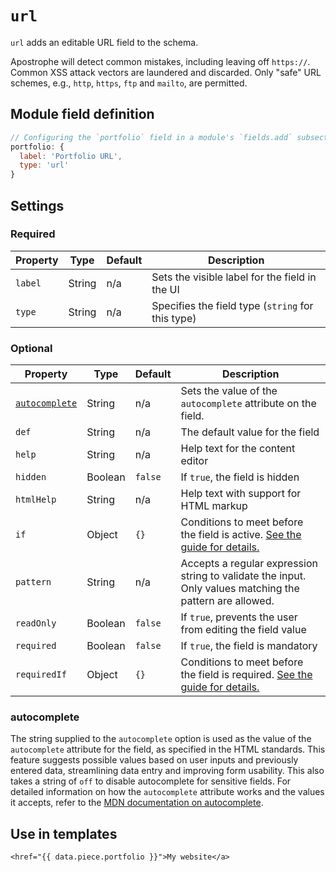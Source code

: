 # `url`

`url` adds an editable URL field to the schema.

Apostrophe will detect common mistakes, including leaving off `https://`. Common XSS attack vectors are laundered and discarded. Only "safe" URL schemes, e.g., `http`, `https`, `ftp` and `mailto`, are permitted.

## Module field definition

```javascript
// Configuring the `portfolio` field in a module's `fields.add` subsection:
portfolio: {
  label: 'Portfolio URL',
  type: 'url'
}
```

## Settings

### Required

|  Property | Type   | Default | Description |
|-----------|-----------|-----------|-----------|
|`label` | String | n/a | Sets the visible label for the field in the UI |
|`type` | String | n/a | Specifies the field type (`string` for this type) |

### Optional

|  Property | Type   | Default | Description |
|-----------|-----------|-----------|-----------|
|[`autocomplete`](#autocomplete) | String | n/a | Sets the value of the `autocomplete` attribute on the field. |
|`def` | String | n/a | The default value for the field |
|`help` | String | n/a | Help text for the content editor |
|`hidden` | Boolean | `false` | If `true`, the field is hidden |
|`htmlHelp` | String | n/a | Help text with support for HTML markup |
|`if` | Object | `{}` | Conditions to meet before the field is active. [See the guide for details.](/guide/conditional-fields) |
|`pattern` | String | n/a | Accepts a regular expression string to validate the input. Only values matching the pattern are allowed. |
|`readOnly` | Boolean | `false` | If `true`, prevents the user from editing the field value |
|`required` | Boolean | `false` | If `true`, the field is mandatory |
|`requiredIf` | Object | `{}` | Conditions to meet before the field is required. [See the guide for details.](/guide/conditional-fields) |

<!-- TODO: The following settings are likely to return, but are not yet implemented. -->
<!-- |contextual | Boolean | false | If `true`, it will prevent the field from appearing in the editor modal | -->

### autocomplete
The string supplied to the `autocomplete` option is used as the value of the `autocomplete` attribute for the field, as specified in the HTML standards. This feature suggests possible values based on user inputs and previously entered data, streamlining data entry and improving form usability. This also takes a string of `off` to disable autocomplete for sensitive fields. For detailed information on how the `autocomplete` attribute works and the values it accepts, refer to the [MDN documentation on autocomplete](https://developer.mozilla.org/en-US/docs/Web/HTML/Attributes/autocomplete).

## Use in templates

```nunjucks
<href="{{ data.piece.portfolio }}">My website</a>
```
